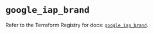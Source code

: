 # `google_iap_brand`

Refer to the Terraform Registry for docs: [`google_iap_brand`](https://registry.terraform.io/providers/hashicorp/google-beta/5.18.0/docs/resources/google_iap_brand).

